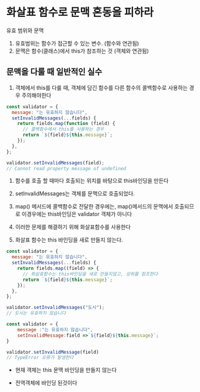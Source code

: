 # 화살표 함수로 문맥 혼동을 피하라

유효 범위와 문맥

1. 유효범위는 함수가 접근할 수 있는 변수. (함수와 연관됨)
2. 문맥은 함수(클래스)에서 this가 참조하는 것 (객체와 연관됨)

## 문맥을 다룰 때 일반적인 실수

1. 객체에서 this를 다룰 때, 객체에 담긴 함수를 다른 함수의 콜백함수로 사용하는 경우 주의해야한다

```js
const validator = {
  message: "는 유효하지 않습니다",
  setInvalidMessages(...fields) {
    return fields.map(function (field) {
      // 콜백함수에서 this를 사용하는 경우
      return `${field}${this.message}`;
    });
  },
};

validator.setInvalidMessages(field);
// Cannot read property message of undefined
```

1. 함수를 호출 할 때마다 호출되는 위치를 바탕으로 this바인딩을 만든다

2. setInvalidMessages는 객체를 문맥으로 호출되었다.
3. map() 메서드에 콜백함수로 전달한 경우에는, map()메서드의 문맥에서 호출되므로 이경우에는 this바인딩은 validator 객체가 아니다

4. 이러한 문제를 해결하기 위해 화살표함수를 사용한다
5. 화살표 함수는 this 바인딩을 새로 만들지 않는다.

```js
const validator = {
  message: "는 유효하지 않습니다",
  setInvalidMessages(...fields) {
    return fields.map((field) => {
      // 화살표함수는 this바인딩을 새로 만들지않고, 상위를 참조한다
      return `${field}${this.message}`;
    });
  },
};

validator.setInvalidMessages("도시");
// 도시는 유효하지 않습니다
```

```js
const validator = {
    message :"는 유효하지 않습니다",
    setInvalidMessage:field =>`${field}${this.message}`;
}

validator.setInvalidMessage(field)
// TypeError 오류가 발생한다
```

- 현재 객체는 this 문맥 바인딩을 만들지 않는다

- 전역객체에 바인딩 된것이다
